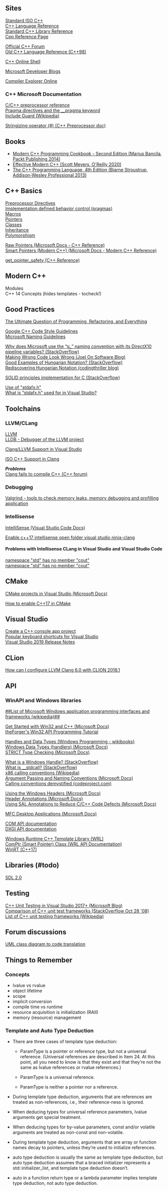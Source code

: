 ## Sites 

[Standard ISO C++](https://isocpp.org/)  
[C++ Language Reference](http://www.cplusplus.com/doc/tutorial/)  
[Standard C++ Library Reference](http://www.cplusplus.com/reference/)  
[Cpp Reference Page](https://en.cppreference.com/w/)  

[Official C++ Forum](http://www.cplusplus.com/forum/)  
[Old C++ Language Reference (C++98)](http://www.cplusplus.com/doc/oldtutorial/)  

[C++ Online Shell](http://cpp.sh/)  

[Microsoft Developer Blogs](https://devblogs.microsoft.com/)  

[Compiler Explorer Online](https://godbolt.org/)  

### C++ Microsoft Documentation  

[C/C++ preprocessor reference](https://docs.microsoft.com/en-us/cpp/preprocessor/c-cpp-preprocessor-reference?view=vs-2019)  
[Pragma directives and the __pragma keyword](https://docs.microsoft.com/en-us/cpp/preprocessor/pragma-directives-and-the-pragma-keyword?redirectedfrom=MSDN&view=vs-2019)  
[Include Guard (Wikipedia)](https://en.wikipedia.org/wiki/Include_guard)  

[Stringizing operator (#) (C++ Preprocessor doc)](https://docs.microsoft.com/en-us/cpp/preprocessor/stringizing-operator-hash?view=vs-2019)  

## Books  

- [Modern C++ Programming Cookbook - Second Edition (Marius Bancila, Packt Publishing 2014)](https://www.amazon.com/Modern-Programming-Cookbook-language-standard-ebook/dp/B08GM9KKMR)
- [Effective Modern C++ (Scott Meyers, O'Reilly 2020)](https://www.amazon.com/Effective-Modern-Specific-Ways-Improve/dp/1491903996)
- [The C++ Programming Language, 4th Edition (Bjarne Stroustrup, Addison-Wesley Professional 2013)](https://www.amazon.com/C-Programming-Language-4th/dp/0321563840)

## C++ Basics  

[Preprocessor Directives](http://www.cplusplus.com/doc/tutorial/preprocessor/)  
[Implementation defined behavior control (pragmas)](https://en.cppreference.com/w/cpp/preprocessor/impl)  
[Macros](http://www.cplusplus.com/doc/tutorial/preprocessor/)  
[Pointers](http://www.cplusplus.com/doc/tutorial/pointers/)  
[Classes](http://www.cplusplus.com/doc/tutorial/classes/)  
[Inheritance](http://www.cplusplus.com/doc/tutorial/inheritance/)  
[Polymorphism](http://www.cplusplus.com/doc/tutorial/polymorphism/)  

[Raw Pointers (Microsoft Docs - C++ Reference)](https://docs.microsoft.com/en-us/cpp/cpp/raw-pointers?view=vs-2019)  
[Smart Pointers (Modern C++) (Microsoft Docs - Modern C++ Reference)](https://docs.microsoft.com/en-us/cpp/cpp/smart-pointers-modern-cpp?view=vs-2019)  

[get_pointer_safety (C++ Reference)](http://www.cplusplus.com/reference/memory/get_pointer_safety)  

## Modern C++  

Modules  
C++ 14 Concepts (hides templates - tocheck!)  

## Good Practices  

[The Ultimate Question of Programming, Refactoring, and Everything](https://docviewer.yandex.ru/view/0/?page=1&*=kWDJSh4s7xKbxUAeXpwhyyYYb%2Fh7InVybCI6InlhLWRpc2stcHVibGljOi8vV250SFFLcEc5SHJuQi9kWmZJMlZtcmtqMG5QRENESVlIN0JDNHIvaHVyND0iLCJ0aXRsZSI6IlRoZV9VbHRpbWF0ZV9RdWVzdGlvbl9vZl9Qcm9ncmFtbWluZ18xOV8wNF8yMDE2LnBkZiIsIm5vaWZyYW1lIjpmYWxzZSwidWlkIjoiMCIsInRzIjoxNTg3MDUwODE1ODI4fQ%3D%3D)  

[Google C++ Code Style Guidelines](https://google.github.io/styleguide/cppguide.html)  
[Microsoft Naming Guidelines](https://docs.microsoft.com/en-us/dotnet/standard/design-guidelines/naming-guidelines)  

[Why does Microsoft use the “g_” naming convention with its DirectX10 pipeline variables? (StackOverflow)](https://stackoverflow.com/questions/5495019/why-does-microsoft-use-the-g-naming-convention-with-its-directx10-pipeline-va)  
[Making Wrong Code Look Wrong (Joel On Software Blog)](https://www.joelonsoftware.com/2005/05/11/making-wrong-code-look-wrong/)  
[Good Examples of Hungarian Notation? (StackOverflow)](https://stackoverflow.com/questions/202107/good-examples-of-hungarian-notation#202135)  
[Rediscovering Hungarian Notation (codingthriller blog)](https://codingthriller.blogspot.com/2007/11/rediscovering-hungarian-notation.html)  

[SOLID principles implementation for C (StackOverflow)](https://stackoverflow.com/questions/17648266/solid-principles-implementation-for-c)  

[Use of "stdafx.h"](http://www.cplusplus.com/articles/1TUq5Di1/)  
[What is “stdafx.h” used for in Visual Studio?](https://stackoverflow.com/questions/4726155/what-is-stdafx-h-used-for-in-visual-studio/4726838#4726838)  

## Toolchains  

### LLVM/CLang

[LLVM](https://en.wikipedia.org/wiki/LLVM)  
[LLDB - Debugger of the LLVM project](https://en.wikipedia.org/wiki/LLDB_(debugger))  

[Clang/LLVM Support in Visual Studio](https://devblogs.microsoft.com/cppblog/clang-llvm-support-in-visual-studio/)  

[ISO C++ Support in Clang](https://clang.llvm.org/cxx_status.html)  

***_Problems_***  
[Clang fails to compile C++ (C++ forum)](http://www.cplusplus.com/forum/unices/114261/)  

### Debugging  

[Valgrind - tools to check memory leaks, memory debugging and profilling application](https://valgrind.org/)  

### Intellisense

[IntelliSense (Visual Studio Code Docs)](https://code.visualstudio.com/docs/editor/intellisense)  

[Enable c++17 intellisense open folder visual studio ninja-clang](https://stackoverflow.com/questions/47855545/enable-c17-intellisense-open-folder-visual-studio-ninja-clang#47913969)  

#### Problems with Intellisense CLang in Visual Studio and Visual Studio Code  

[namespace "std" has no member "cout"](https://github.com/microsoft/vscode-cpptools/issues/4228)  
[namespace "std" has no member "cout"](https://github.com/Microsoft/vscode-cpptools/issues/895)  

## CMake  

[CMake projects in Visual Studio (Microsoft Docs)](https://docs.microsoft.com/en-us/cpp/build/cmake-projects-in-visual-studio?view=vs-2019)  

[How to enable C++17 in CMake](https://stackoverflow.com/questions/45688522/how-to-enable-c17-in-cmake#45688650)  

## Visual Studio  

[Create a C++ console app project](https://docs.microsoft.com/en-gb/cpp/get-started/tutorial-console-cpp?view=vs-2019)  
[Popular keyboard shortcuts for Visual Studio](https://docs.microsoft.com/en-gb/visualstudio/ide/default-keyboard-shortcuts-for-frequently-used-commands-in-visual-studio?view=vs-2019)  
[Visual Studio 2019 Release Notes](https://docs.microsoft.com/en-us/visualstudio/releases/2019/release-notes)  

## CLion  

[How can I configure LLVM Clang 6.0 with CLION 2018.1](https://intellij-support.jetbrains.com/hc/en-us/community/posts/360000394670-How-can-I-configure-LLVM-Clang-6-0-with-CLION-2018-1)  

## API  

### WinAPI and Windows libraries

[##List of Microsoft Windows application programming interfaces and frameworks (wikipedia)##](https://en.m.wikipedia.org/wiki/List_of_Microsoft_Windows_application_programming_interfaces_and_frameworks?wprov=sfla1)  

[Get Started with Win32 and C++ (Microsoft Docs)](https://docs.microsoft.com/en-gb/windows/win32/direct3ddxgi/d3d10-graphics-reference-dxgi)  
[theForger's Win32 API Programming Tutorial](http://www.winprog.org/tutorial/start.html)  

[Handles and Data Types (Windows Programming - wikibooks)](https://en.wikibooks.org/wiki/Windows_Programming/Handles_and_Data_Types#HANDLE)  
[Windows Data Types (handlers) (Microsoft Docs)](https://docs.microsoft.com/en-us/windows/win32/winprog/windows-data-types?redirectedfrom=MSDN)  
[STRICT Type Checking (Microsoft Docs)](https://docs.microsoft.com/en-us/windows/win32/winprog/strict-type-checking)  

[What is a Windows Handle? (StackOverflow)](https://stackoverflow.com/questions/902967/what-is-a-windows-handle)  
[What is __stdcall? (StackOverflow)](https://stackoverflow.com/questions/297654/what-is-stdcall#297661)  
[x86 calling conventions (Wikipedia)](https://en.wikipedia.org/wiki/X86_calling_conventions)  
[Argument Passing and Naming Conventions (Microsoft Docs)](https://docs.microsoft.com/en-us/cpp/cpp/argument-passing-and-naming-conventions?redirectedfrom=MSDN&view=vs-2019)  
[Calling conventions demystified (codeproject.com)](https://www.codeproject.com/Articles/1388/Calling-Conventions-Demystified)  

[Using the Windows Headers (Microsoft Docs)](https://docs.microsoft.com/en-us/windows/win32/winprog/using-the-windows-headers)  
[Header Annotations (Microsoft Docs)](https://docs.microsoft.com/en-us/windows/win32/winprog/header-annotations)  
[Using SAL Annotations to Reduce C/C++ Code Defects (Microsoft Docs)](https://docs.microsoft.com/en-us/previous-versions/visualstudio/visual-studio-2013/ms182032(v=vs.120)?redirectedfrom=MSDN)  

[MFC Desktop Applications (Microsoft Docs)](https://docs.microsoft.com/en-us/cpp/mfc/mfc-desktop-applications?view=vs-2019)  

[COM API documentation](https://docs.microsoft.com/en-us/windows/win32/com/component-object-model--com--portal)  
[DXGI API documentation](  https://docs.microsoft.com/en-us/windows/win32/api/_direct3ddxgi/)  

[Windows Runtime C++ Template Library (WRL)](https://docs.microsoft.com/en-gb/cpp/cppcx/wrl/windows-runtime-cpp-template-library-wrl?branch=live&view=vs-2019)  
[ComPtr (Smart Pointer) Class (WRL API Documentation)](https://docs.microsoft.com/en-us/cpp/cppcx/wrl/comptr-class?view=vs-2019)  
[WinRT (C++17)](https://docs.microsoft.com/en-us/windows/uwp/cpp-and-winrt-apis/)  

## Libraries (#todo)  

[SDL 2.0](https://wiki.libsdl.org)  

## Testing  

[C++ Unit Testing in Visual Studio 2017+ (Microsoft Blog)](https://devblogs.microsoft.com/cppblog/cpp-testing-in-visual-studio/)  
[Comparison of C++ unit test frameworks (StackOverflow Oct 28 '08)](https://stackoverflow.com/questions/242926/comparison-of-c-unit-test-frameworks)  
[List of C++ unit testing frameworks (Wikipedia)](https://en.wikipedia.org/wiki/List_of_unit_testing_frameworks#C++)  

## Forum discussions  

[UML class diagram to code translation](http://www.cplusplus.com/forum/beginner/265295/)  

## Things to Remember  

### Concepts  

- lvalue vs rvalue
- object lifetime
- scope
- implicit conversion
- compile time vs runtime
- resource acquisition is initialization (RAII)
- memory (resource) management

### Template and Auto Type Deduction

- There are three cases of template type deduction:

  - ParamType is a pointer or reference type, but not a universal reference. (Universal references are described in Item 24. At this point, all you need to know is that they exist and that they’re not the same as lvalue references or rvalue references.)

  - ParamType is a universal reference.

  - ParamType is neither a pointer nor a reference.

- During template type deduction, arguments that are references are treated as non-references, i.e., their reference-ness is ignored.

- When deducing types for universal reference parameters, lvalue arguments get special treatment.

- When deducing types for by-value parameters, const and/or volatile arguments are treated as non-const and non-volatile.

- During template type deduction, arguments that are array or function names decay to pointers, unless they’re used to initialize references.

- auto type deduction is usually the same as template type deduction, but auto type deduction assumes that a braced initializer represents a std::initializer_list, and template type deduction doesn’t.

- auto in a function return type or a lambda parameter implies template type deduction, not auto type deduction.
